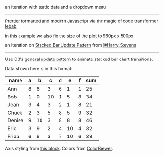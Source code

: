 an iteration with static data and a dropdown menu

---

[Prettier](https://prettier.io/) formatted and [modern Javascript](https://babeljs.io/learn-es2015/) via the magic of code transformer [lebab](https://github.com/lebab/lebab) 

in this example we also fix the size of the plot to 960px x 500px

an iteration on [Stacked Bar Update Pattern](https://bl.ocks.org/HarryStevens/7e3ec1a6722a153a5d102b6c42f4501d) from [@Harry_Stevens](https://twitter.com/harry_stevens)

---

Use D3's [general update pattern](https://bl.ocks.org/mbostock/3808218) to animate stacked bar chart transitions.

Data shown here is in this format:

<table>
<thead>
<tr>
<th>name</th>
<th>a</th>
<th>b</th>
<th>c</th>
<th>d</th>
<th>e</th>
<th>f</th>
<th>sum</th>
</tr>
</thead>
<tbody>
<tr>
<td>Ann</td>
<td>8</td>
<td>6</td>
<td>3</td>
<td>6</td>
<td>1</td>
<td>1</td>
<td>25</td>
</tr>
<tr>
<td>Bob</td>
<td>1</td>
<td>9</td>
<td>10</td>
<td>1</td>
<td>5</td>
<td>8</td>
<td>34</td>
</tr>
<tr>
<td>Jean</td>
<td>3</td>
<td>4</td>
<td>3</td>
<td>2</td>
<td>1</td>
<td>8</td>
<td>21</td>
</tr>
<tr>
<td>Chuck</td>
<td>2</td>
<td>3</td>
<td>5</td>
<td>8</td>
<td>5</td>
<td>9</td>
<td>32</td>
</tr>
<tr>
<td>Denise</td>
<td>9</td>
<td>10</td>
<td>3</td>
<td>8</td>
<td>8</td>
<td>8</td>
<td>46</td>
</tr>
<tr>
<td>Eric</td>
<td>3</td>
<td>9</td>
<td>2</td>
<td>4</td>
<td>10</td>
<td>4</td>
<td>32</td>
</tr>
<tr>
<td>Frida</td>
<td>6</td>
<td>6</td>
<td>3</td>
<td>7</td>
<td>10</td>
<td>6</td>
<td>38</td>
</tr>
</tbody>
</table>

Axis styling from [this block](https://bl.ocks.org/mbostock/3371592). Colors from [ColorBrewer](http://colorbrewer2.org/#type=qualitative&scheme=Set2&n=6).